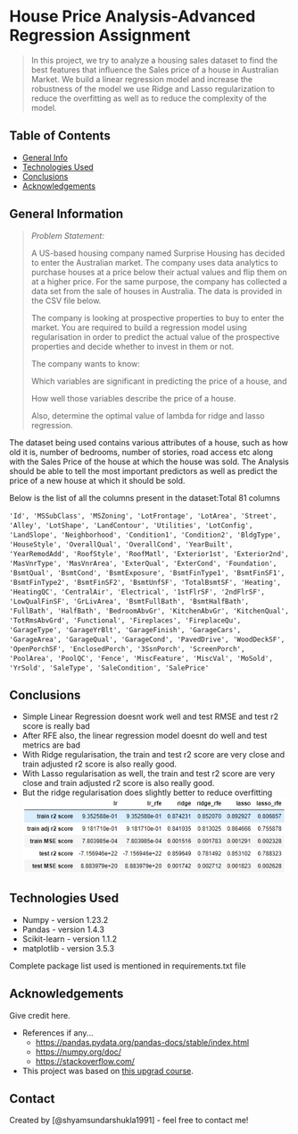 # House Price Analysis-Advanced Regression Assignment
> In this project, we try to analyze a housing sales dataset to find the best features that influence the Sales price of a house in Australian Market. We build a linear regression model and increase the robustness of the model we use Ridge and Lasso regularization to reduce the overfitting as well as to reduce the complexity of the model.


## Table of Contents
* [General Info](#general-information)
* [Technologies Used](#technologies-used)
* [Conclusions](#conclusions)
* [Acknowledgements](#acknowledgements)

<!-- You can include any other section that is pertinent to your problem -->

## General Information
<!--- Provide general information about your project here.
- What is the background of your project?
- What is the business probem that your project is trying to solve?
- What is the dataset that is being used? -->
> _Problem Statement:_
>
> A US-based housing company named Surprise Housing has decided to enter the Australian market. The company uses data analytics to purchase houses at a price below their actual values and flip them on at a higher price. For the same purpose, the company has collected a data set from the sale of houses in Australia. The data is provided in the CSV file below.
>
>The company is looking at prospective properties to buy to enter the market. You are required to build a regression model using regularisation in order to predict the actual value of the prospective properties and decide whether to invest in them or not.
>
>The company wants to know:
>
>Which variables are significant in predicting the price of a house, and
>
>How well those variables describe the price of a house.
>
>Also, determine the optimal value of lambda for ridge and lasso regression.

The dataset being used contains various attributes of a house, such as how old it is, number of bedrooms, number of stories, road access etc along with the Sales Price of the house at which the house was sold. The Analysis should be able to tell the most important predictors as well as predict the price of a new house at which it should be sold. 

Below is the list of all the columns present in the dataset:Total 81 columns

`'Id', 'MSSubClass', 'MSZoning', 'LotFrontage', 'LotArea', 'Street',
'Alley', 'LotShape', 'LandContour', 'Utilities', 'LotConfig',
'LandSlope', 'Neighborhood', 'Condition1', 'Condition2', 'BldgType',
'HouseStyle', 'OverallQual', 'OverallCond', 'YearBuilt', 'YearRemodAdd',
'RoofStyle', 'RoofMatl', 'Exterior1st', 'Exterior2nd', 'MasVnrType',
'MasVnrArea', 'ExterQual', 'ExterCond', 'Foundation', 'BsmtQual',
'BsmtCond', 'BsmtExposure', 'BsmtFinType1', 'BsmtFinSF1',
'BsmtFinType2', 'BsmtFinSF2', 'BsmtUnfSF', 'TotalBsmtSF', 'Heating',
'HeatingQC', 'CentralAir', 'Electrical', '1stFlrSF', '2ndFlrSF',
'LowQualFinSF', 'GrLivArea', 'BsmtFullBath', 'BsmtHalfBath', 'FullBath',
'HalfBath', 'BedroomAbvGr', 'KitchenAbvGr', 'KitchenQual',
'TotRmsAbvGrd', 'Functional', 'Fireplaces', 'FireplaceQu', 'GarageType',
'GarageYrBlt', 'GarageFinish', 'GarageCars', 'GarageArea', 'GarageQual',
'GarageCond', 'PavedDrive', 'WoodDeckSF', 'OpenPorchSF',
'EnclosedPorch', '3SsnPorch', 'ScreenPorch', 'PoolArea', 'PoolQC',
'Fence', 'MiscFeature', 'MiscVal', 'MoSold', 'YrSold', 'SaleType',
'SaleCondition', 'SalePrice'`

<!-- You don't have to answer all the questions - just the ones relevant to your project. -->

## Conclusions
- Simple Linear Regression doesnt work well and test RMSE and test r2 score is really bad
- After RFE also, the linear regression model doesnt do well and test metrics are bad
- With Ridge regularisation, the train and test r2 score are very close and train adjusted r2 score is also really good.
- With Lasso regularisation as well, the train and test r2 score are very close and train adjusted r2 score is also really good.
- But the ridge regularisation does slightly better to reduce overfitting
![img.png](img.png)

<!-- You don't have to answer all the questions - just the ones relevant to your project. -->


## Technologies Used
- Numpy - version 1.23.2
- Pandas - version 1.4.3
- Scikit-learn - version 1.1.2
- matplotlib - version 3.5.3

Complete package list used is mentioned in requirements.txt file

<!-- As the libraries versions keep on changing, it is recommended to mention the version of library used in this project -->

## Acknowledgements
Give credit here.
- References if any...
  - https://pandas.pydata.org/pandas-docs/stable/index.html
  - https://numpy.org/doc/
  - https://stackoverflow.com/
- This project was based on [this upgrad course](https://www.upgrad.com/data-science-pgd-iiitb/).


## Contact
Created by [@shyamsundarshukla1991] - feel free to contact me!


<!-- Optional -->
<!-- ## License -->
<!-- This project is open source and available under the [... License](). -->

<!-- You don't have to include all sections - just the one's relevant to your project -->